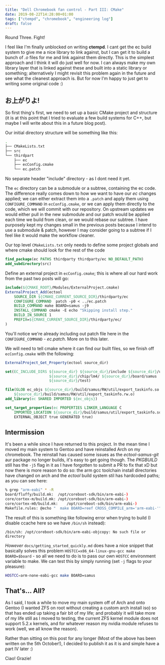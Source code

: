 ```yaml
---
title: "Dell Chromebook fan control - Part III: CMake"
date: 2019-08-22T14:28:00+01:00
tags: ["ctempd", "chromebook", "engineering log"]
draft: false
---
```


Round Three. Fight!

I feel like I'm finally unblocked on writing **ctempd**. I cant get the ec build
system to give me a nice library to link against, but I can get it to build a
bunch of *.o* files for me and link against them directly. This is the simplest
approach and I think it will do just well for now. I can always make my own
library layer that is linked against these and built into a static library or
something; alternatively I might revisit this problem again in the future and
see what the cleanest approach is. But for now I'm happy to just get to writing
some original code :)

<!--more-->

## お上がりよ!

So first thing's first, we need to set up a basic CMake project and structure
(it is at this point that I tried to evaluate a few build systems for C++, but
maybe I will write about this in a future blog post).

Our initial directory structure will be something like this:  

```sh
.
├── CMakeLists.txt
├── src
└── thirdpart
    ├── ec
    ├── ecConfig.cmake
    └── ec.patch
```  

No separate header "include" directory - as I dont need it yet.  

The `ec` directory can be a submodule or a subtree, containing the ec code. The
difference really comes down to how we want to have our *ec* changes applied; we
can either extract them into a `.patch` and apply them using `CONFIGURE_COMMAND`
in `ecConfig.cmake`, or we can apply them directly to the code, which we will
commit with our repository. On upstream updates we would either pull in the new
submodule and our patch would be applied each time we build from clean, or we
would rebase our subtree. I have purposely kept my changes small in the previous
posts because I intend to use a submodule & patch, however I may consider going
to a subtree if I feel like it would make the workflow cleaner.

Our top level `CMakeLists.txt` only needs to define some project globals and
where cmake should look for the rest of the code

```cmake
find_package(ec PATHS thirdparty thirdparty/ec NO_DEFAULT_PATH)
add_subdirectory(src)
```  

Define an external project in `ecConfig.cmake`; this is where all our hard work
from the past two posts will go:  

```cmake
include(${CMAKE_ROOT}/Modules/ExternalProject.cmake)
ExternalProject_Add(ectool
    SOURCE_DIR ${CMAKE_CURRENT_SOURCE_DIR}/thirdparty/ec
    CONFIGURE_COMMAND  patch -p0 < ../ec.patch
    BUILD_COMMAND make BOARD=samus -j9
    INSTALL_COMMAND cmake -E echo "Skipping install step."
    BUILD_IN_SOURCE 1
    PREFIX=${CMAKE_CURRENT_SOURCE_DIR}/thirdparty/ec/
)
```  
You'll notice we're already including out patch file here in the
`CONFIGURE_COMMAND` - _ec.patch_. More on to this later.  

We will need to tell cmake where it can find our built files, so we finish off
`ecConfig.cmake` with the following:

```cmake
ExternalProject_Get_Property(ectool source_dir)

set(EC_INCLUDE_DIRS ${source_dir} ${source_dir}/include ${source_dir}/util
                    ${source_dir}/chip/lm4/ ${source_dir}/board/samus
                    ${source_dir}/test)

file(GLOB ec_objs ${source_dir}/build/samus/RW/util/export_taskinfo.so
    ${source_dir}/build/samus/RW/util/export_taskinfo.rw.o)
add_library(ec SHARED IMPORTED ${ec_objs})

set_target_properties(ec PROPERTIES LINKER_LANGUAGE C 
    IMPORTED_LOCATION ${source_dir}/build/samus/util/export_taskinfo.so
    EXTERNAL_OBJECT true GENERATED true)
```  

## Intermission  

It's been a while since I have returned to this project. In the mean time I
moved my main system to Gentoo and have reinstalled Arch on my chromebook. The
reinstall has caused some issues as the _ectool-samus-git_ aur package no longer
builds, it's easy to get going though. The _PKGBUILD_ still has the `-j5` flag
in it as I have forgotten to submit a PR to fix that xD but now there is more
reason to do so: the arm gcc toolchain install directories have changed on arch
and the _ectool_ build system stil has hardcoded paths; as you can see here:

```sh
% grep "arm-eabi" * -R                                                                                    
board/fluffy/build.mk:	/opt/coreboot-sdk/bin/arm-eabi-)
core/cortex-m/build.mk:	/opt/coreboot-sdk/bin/arm-eabi-)
core/cortex-m0/build.mk:	/opt/coreboot-sdk/bin/arm-eabi-)
Makefile.rules:	@echo "  make BOARD=reef CROSS_COMPILE_arm='arm-eabi-'"
```

The result of this is something like following error when trying to build (I
disable ccache here so we have `/bin/sh` instead):

```
/bin/sh: /opt/coreboot-sdk/bin/arm-eabi-objcopy: No such file or directory
```

*However* `docs/getting_started_quickly.md` does have a nice snippet that
basically solves this problem `HOSTCC=x86_64-linux-gnu-gcc make BOARD=$board` -
so all we need to do is to pass our own `HOSTCC` environment variable to make.
We can test this by simply running (set `-j` flags to your pleasure):  

```sh
HOSTCC=arm-none-eabi-gcc make BOARD=samus
```  

## That's... All?

As I said, I took a while to move my main system off of Arch and onto Gentoo (I
wanted ZFS on root without creating a custom arch install iso) so that has ended
up taking a fair bit of my life; and probably it will take more of my life still
as I moved to testing, the current ZFS kernel module does not support 5.2.x
kernels, and for whatever reason my nvidia module refuses to work (well, we all
know the reason).

Rather than sitting on this post for any longer (Most of the above has been
written on the 5th October!), I decided to publish it as it is and simple have a
part IV later :)

Ciao! Grazie!
